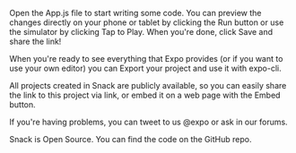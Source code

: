 
Open the App.js file to start writing some code. You can preview the changes directly on your phone or tablet by clicking the Run button or use the simulator by clicking Tap to Play. When you're done, click Save and share the link!

When you're ready to see everything that Expo provides (or if you want to use your own editor) you can Export your project and use it with expo-cli.

All projects created in Snack are publicly available, so you can easily share the link to this project via link, or embed it on a web page with the Embed button.

If you're having problems, you can tweet to us @expo or ask in our forums.

Snack is Open Source. You can find the code on the GitHub repo.
